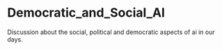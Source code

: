 # Democratic_and_Social_AI
Discussion about the social, political and democratic aspects of ai in our days.

